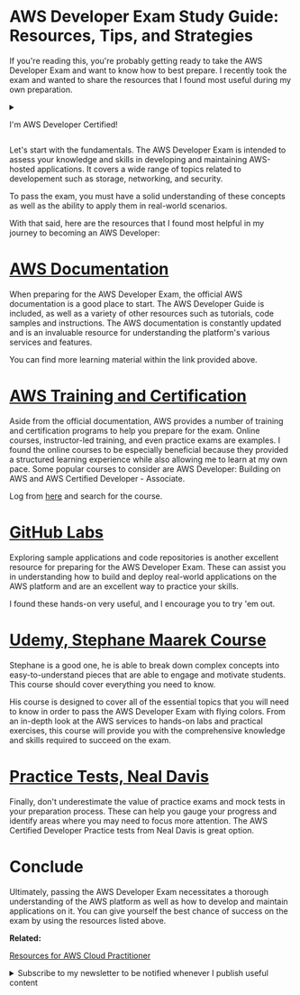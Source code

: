 # AWS Developer Exam Study Guide: Resources, Tips, and Strategies

If you're reading this, you're probably getting ready to take the AWS Developer Exam and want to know how to best prepare. I recently took the exam and wanted to share the resources that I found most useful during my own preparation.

<details> <summary>
<p> I'm AWS Developer Certified!</p></summary>
<img src="https://cdn.hashnode.com/res/hashnode/image/upload/v1673373006205/17e94e2f-3f13-417e-84fe-e20690a37c90.png?auto=compress,format&format=webp" />
</details>

Let's start with the fundamentals. The AWS Developer Exam is intended to assess your knowledge and skills in developing and maintaining AWS-hosted applications. It covers a wide range of topics related to developement such as storage, networking, and security.

To pass the exam, you must have a solid understanding of these concepts as well as the ability to apply them in real-world scenarios.

With that said, here are the resources that I found most helpful in my journey to becoming an AWS Developer:

# [AWS Documentation](https://aws.amazon.com/fr/certification/certified-developer-associate/)

When preparing for the AWS Developer Exam, the official AWS documentation is a good place to start. The AWS Developer Guide is included, as well as a variety of other resources such as tutorials, code samples and instructions. The AWS documentation is constantly updated and is an invaluable resource for understanding the platform's various services and features.

You can find more learning material within the link provided above.

# [AWS Training and Certification](https://www.aws.training/)

Aside from the official documentation, AWS provides a number of training and certification programs to help you prepare for the exam. Online courses, instructor-led training, and even practice exams are examples. I found the online courses to be especially beneficial because they provided a structured learning experience while also allowing me to learn at my own pace. Some popular courses to consider are AWS Developer: Building on AWS and AWS Certified Developer - Associate.

Log from [here](https://www.aws.training/) and search for the course.

# [GitHub Labs](https://github.com/ACloudGuru-Resources/course-aws-certified-developer-associate)

Exploring sample applications and code repositories is another excellent resource for preparing for the AWS Developer Exam. These can assist you in understanding how to build and deploy real-world applications on the AWS platform and are an excellent way to practice your skills.

I found these hands-on very useful, and I encourage you to try 'em out.

# [Udemy, Stephane Maarek Course](https://www.udemy.com/course/aws-certified-developer-associate-dva-c01/)

Stephane is a good one, he is able to break down complex concepts into easy-to-understand pieces that are able to engage and motivate students. This course should cover everything you need to know.

His course is designed to cover all of the essential topics that you will need to know in order to pass the AWS Developer Exam with flying colors. From an in-depth look at the AWS services to hands-on labs and practical exercises, this course will provide you with the comprehensive knowledge and skills required to succeed on the exam.

# [Practice Tests, Neal Davis](https://www.udemy.com/course/aws-developer-associate-practice-exams/)

Finally, don't underestimate the value of practice exams and mock tests in your preparation process. These can help you gauge your progress and identify areas where you may need to focus more attention. The AWS Certified Developer Practice tests from Neal Davis is great option.

# Conclude

Ultimately, passing the AWS Developer Exam necessitates a thorough understanding of the AWS platform as well as how to develop and maintain applications on it. You can give yourself the best chance of success on the exam by using the resources listed above.

**Related:**

[Resources for AWS Cloud Practitioner](https://blog.yahya-abulhaj.dev/aws-certified-cloud-practitioner-certification)

<details> <summary>Subscribe to my newsletter to be notified whenever I publish useful content </summary>

[<img src="https://cdn.hashnode.com/res/hashnode/image/upload/v1673443688288/c14679db-a1b6-4a54-a0ea-6d999dbc980f.png">](https://blog.yahya-abulhaj.dev/newsletter)

</details>

